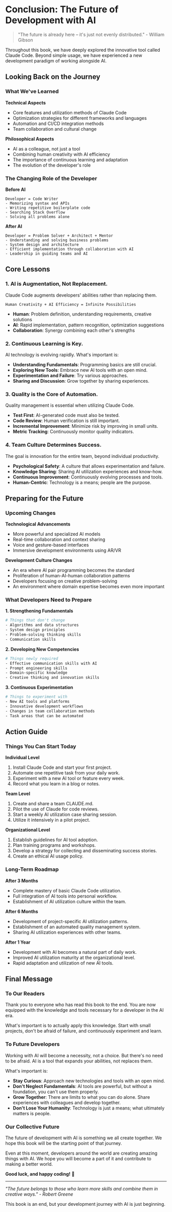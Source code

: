 # Conclusion: The Future of Development with AI

> "The future is already here – it's just not evenly distributed." - William Gibson

Throughout this book, we have deeply explored the innovative tool called Claude Code. Beyond simple usage, we have experienced a new development paradigm of working alongside AI.

## Looking Back on the Journey

### What We've Learned

**Technical Aspects**

- Core features and utilization methods of Claude Code
- Optimization strategies for different frameworks and languages
- Automation and CI/CD integration methods
- Team collaboration and cultural change

**Philosophical Aspects**

- AI as a colleague, not just a tool
- Combining human creativity with AI efficiency
- The importance of continuous learning and adaptation
- The evolution of the developer's role

### The Changing Role of the Developer

**Before AI**
```
Developer = Code Writer
- Memorizing syntax and APIs
- Writing repetitive boilerplate code
- Searching Stack Overflow
- Solving all problems alone
```

**After AI**
```
Developer = Problem Solver + Architect + Mentor
- Understanding and solving business problems
- System design and architecture
- Efficient implementation through collaboration with AI
- Leadership in guiding teams and AI
```

## Core Lessons

### 1. AI is Augmentation, Not Replacement.

Claude Code augments developers' abilities rather than replacing them.

```
Human Creativity + AI Efficiency = Infinite Possibilities
```

- **Human**: Problem definition, understanding requirements, creative solutions
- **AI**: Rapid implementation, pattern recognition, optimization suggestions
- **Collaboration**: Synergy combining each other's strengths

### 2. Continuous Learning is Key.

AI technology is evolving rapidly. What's important is:

- **Understanding Fundamentals**: Programming basics are still crucial.
- **Exploring New Tools**: Embrace new AI tools with an open mind.
- **Experimentation and Failure**: Try various approaches.
- **Sharing and Discussion**: Grow together by sharing experiences.

### 3. Quality is the Core of Automation.

Quality management is essential when utilizing Claude Code.

- **Test First**: AI-generated code must also be tested.
- **Code Review**: Human verification is still important.
- **Incremental Improvement**: Minimize risk by improving in small units.
- **Metric Tracking**: Continuously monitor quality indicators.

### 4. Team Culture Determines Success.

The goal is innovation for the entire team, beyond individual productivity.

- **Psychological Safety**: A culture that allows experimentation and failure.
- **Knowledge Sharing**: Sharing AI utilization experiences and know-how.
- **Continuous Improvement**: Continuously evolving processes and tools.
- **Human-Centric**: Technology is a means; people are the purpose.

## Preparing for the Future

### Upcoming Changes

**Technological Advancements**

- More powerful and specialized AI models
- Real-time collaboration and context sharing
- Voice and gesture-based interfaces
- Immersive development environments using AR/VR

**Development Culture Changes**

- An era where AI pair programming becomes the standard
- Proliferation of human-AI-human collaboration patterns
- Developers focusing on creative problem-solving
- An environment where domain expertise becomes even more important

### What Developers Need to Prepare

**1. Strengthening Fundamentals**
```bash
# Things that don't change
- Algorithms and data structures
- System design principles
- Problem-solving thinking skills
- Communication skills
```

**2. Developing New Competencies**
```bash
# Things newly required
- Effective communication skills with AI
- Prompt engineering skills
- Domain-specific knowledge
- Creative thinking and innovation skills
```

**3. Continuous Experimentation**
```bash
# Things to experiment with
- New AI tools and platforms
- Innovative development workflows
- Changes in team collaboration methods
- Task areas that can be automated
```

## Action Guide

### Things You Can Start Today

**Individual Level**

1. Install Claude Code and start your first project.
2. Automate one repetitive task from your daily work.
3. Experiment with a new AI tool or feature every week.
4. Record what you learn in a blog or notes.

**Team Level**

1. Create and share a team CLAUDE.md.
2. Pilot the use of Claude for code reviews.
3. Start a weekly AI utilization case sharing session.
4. Utilize it intensively in a pilot project.

**Organizational Level**

1. Establish guidelines for AI tool adoption.
2. Plan training programs and workshops.
3. Develop a strategy for collecting and disseminating success stories.
4. Create an ethical AI usage policy.

### Long-Term Roadmap

**After 3 Months**

- Complete mastery of basic Claude Code utilization.
- Full integration of AI tools into personal workflow.
- Establishment of AI utilization culture within the team.

**After 6 Months**

- Development of project-specific AI utilization patterns.
- Establishment of an automated quality management system.
- Sharing AI utilization experiences with other teams.

**After 1 Year**

- Development with AI becomes a natural part of daily work.
- Improved AI utilization maturity at the organizational level.
- Rapid adaptation and utilization of new AI tools.

## Final Message

### To Our Readers

Thank you to everyone who has read this book to the end. You are now equipped with the knowledge and tools necessary for a developer in the AI era.

What's important is to actually apply this knowledge. Start with small projects, don't be afraid of failure, and continuously experiment and learn.

### To Future Developers

Working with AI will become a necessity, not a choice. But there's no need to be afraid. AI is a tool that expands your abilities, not replaces them.

What's important is:

- **Stay Curious**: Approach new technologies and tools with an open mind.
- **Don't Neglect Fundamentals**: AI tools are powerful, but without a foundation, you can't use them properly.
- **Grow Together**: There are limits to what you can do alone. Share experiences with colleagues and develop together.
- **Don't Lose Your Humanity**: Technology is just a means; what ultimately matters is people.

### Our Collective Future

The future of development with AI is something we all create together. We hope this book will be the starting point of that journey.

Even at this moment, developers around the world are creating amazing things with AI. We hope you will become a part of it and contribute to making a better world.

**Good luck, and happy coding!** 🚀

---

*"The future belongs to those who learn more skills and combine them in creative ways." - Robert Greene*

This book is an end, but your development journey with AI is just beginning.